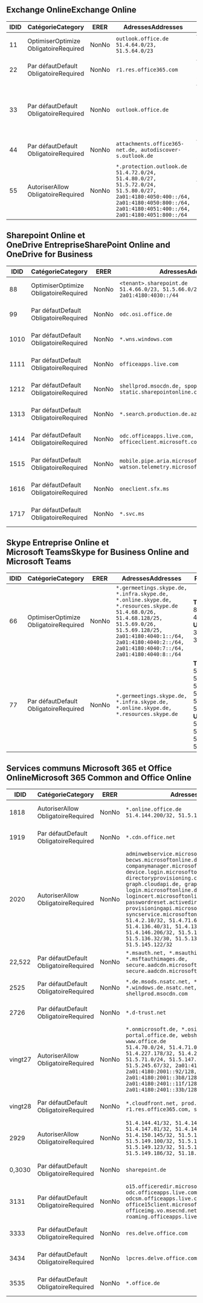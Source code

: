 <!--THIS FILE IS AUTOMATICALLY GENERATED. MANUAL CHANGES WILL BE OVERWRITTEN.-->
<!--Please contact the Office 365 Endpoints team with any questions.-->
<!--Germany endpoints version 2020070800-->
<!--File generated 2020-07-08 17:01:09.7820-->

## <a name="exchange-online"></a><span data-ttu-id="82714-101">Exchange Online</span><span class="sxs-lookup"><span data-stu-id="82714-101">Exchange Online</span></span>

<span data-ttu-id="82714-102">ID</span><span class="sxs-lookup"><span data-stu-id="82714-102">ID</span></span> | <span data-ttu-id="82714-103">Catégorie</span><span class="sxs-lookup"><span data-stu-id="82714-103">Category</span></span> | <span data-ttu-id="82714-104">ER</span><span class="sxs-lookup"><span data-stu-id="82714-104">ER</span></span> | <span data-ttu-id="82714-105">Adresses</span><span class="sxs-lookup"><span data-stu-id="82714-105">Addresses</span></span> | <span data-ttu-id="82714-106">Ports</span><span class="sxs-lookup"><span data-stu-id="82714-106">Ports</span></span>
-- | -------------------- | -- | ----------------------------------------------------------------------------------------------------------------------------------------------------------------------------------------- | -------------------------------
<span data-ttu-id="82714-107">1</span><span class="sxs-lookup"><span data-stu-id="82714-107">1</span></span> | <span data-ttu-id="82714-108">Optimiser</span><span class="sxs-lookup"><span data-stu-id="82714-108">Optimize</span></span><BR><span data-ttu-id="82714-109">Obligatoire</span><span class="sxs-lookup"><span data-stu-id="82714-109">Required</span></span> | <span data-ttu-id="82714-110">Non</span><span class="sxs-lookup"><span data-stu-id="82714-110">No</span></span> | `outlook.office.de`<BR>`51.4.64.0/23, 51.5.64.0/23` | <span data-ttu-id="82714-111">**TCP :** 443, 80</span><span class="sxs-lookup"><span data-stu-id="82714-111">**TCP:** 443, 80</span></span>
<span data-ttu-id="82714-112">2</span><span class="sxs-lookup"><span data-stu-id="82714-112">2</span></span> | <span data-ttu-id="82714-113">Par défaut</span><span class="sxs-lookup"><span data-stu-id="82714-113">Default</span></span><BR><span data-ttu-id="82714-114">Obligatoire</span><span class="sxs-lookup"><span data-stu-id="82714-114">Required</span></span> | <span data-ttu-id="82714-115">Non</span><span class="sxs-lookup"><span data-stu-id="82714-115">No</span></span> | `r1.res.office365.com` | <span data-ttu-id="82714-116">**TCP :** 443, 80</span><span class="sxs-lookup"><span data-stu-id="82714-116">**TCP:** 443, 80</span></span>
<span data-ttu-id="82714-117">3</span><span class="sxs-lookup"><span data-stu-id="82714-117">3</span></span> | <span data-ttu-id="82714-118">Par défaut</span><span class="sxs-lookup"><span data-stu-id="82714-118">Default</span></span><BR><span data-ttu-id="82714-119">Obligatoire</span><span class="sxs-lookup"><span data-stu-id="82714-119">Required</span></span> | <span data-ttu-id="82714-120">Non</span><span class="sxs-lookup"><span data-stu-id="82714-120">No</span></span> | `outlook.office.de` | <span data-ttu-id="82714-121">**TCP :** 143, 25, 587, 993, 995</span><span class="sxs-lookup"><span data-stu-id="82714-121">**TCP:** 143, 25, 587, 993, 995</span></span>
<span data-ttu-id="82714-122">4</span><span class="sxs-lookup"><span data-stu-id="82714-122">4</span></span> | <span data-ttu-id="82714-123">Par défaut</span><span class="sxs-lookup"><span data-stu-id="82714-123">Default</span></span><BR><span data-ttu-id="82714-124">Obligatoire</span><span class="sxs-lookup"><span data-stu-id="82714-124">Required</span></span> | <span data-ttu-id="82714-125">Non</span><span class="sxs-lookup"><span data-stu-id="82714-125">No</span></span> | `attachments.office365-net.de, autodiscover-s.outlook.de` | <span data-ttu-id="82714-126">**TCP :** 443, 80</span><span class="sxs-lookup"><span data-stu-id="82714-126">**TCP:** 443, 80</span></span>
<span data-ttu-id="82714-127">5</span><span class="sxs-lookup"><span data-stu-id="82714-127">5</span></span> | <span data-ttu-id="82714-128">Autoriser</span><span class="sxs-lookup"><span data-stu-id="82714-128">Allow</span></span><BR><span data-ttu-id="82714-129">Obligatoire</span><span class="sxs-lookup"><span data-stu-id="82714-129">Required</span></span> | <span data-ttu-id="82714-130">Non</span><span class="sxs-lookup"><span data-stu-id="82714-130">No</span></span> | `*.protection.outlook.de`<BR>`51.4.72.0/24, 51.4.80.0/27, 51.5.72.0/24, 51.5.80.0/27, 2a01:4180:4050:400::/64, 2a01:4180:4050:800::/64, 2a01:4180:4051:400::/64, 2a01:4180:4051:800::/64` | <span data-ttu-id="82714-131">**TCP :** 25, 443</span><span class="sxs-lookup"><span data-stu-id="82714-131">**TCP:** 25, 443</span></span>

## <a name="sharepoint-online-and-onedrive-for-business"></a><span data-ttu-id="82714-132">Sharepoint Online et OneDrive Entreprise</span><span class="sxs-lookup"><span data-stu-id="82714-132">SharePoint Online and OneDrive for Business</span></span>

<span data-ttu-id="82714-133">ID</span><span class="sxs-lookup"><span data-stu-id="82714-133">ID</span></span> | <span data-ttu-id="82714-134">Catégorie</span><span class="sxs-lookup"><span data-stu-id="82714-134">Category</span></span> | <span data-ttu-id="82714-135">ER</span><span class="sxs-lookup"><span data-stu-id="82714-135">ER</span></span> | <span data-ttu-id="82714-136">Adresses</span><span class="sxs-lookup"><span data-stu-id="82714-136">Addresses</span></span> | <span data-ttu-id="82714-137">Ports</span><span class="sxs-lookup"><span data-stu-id="82714-137">Ports</span></span>
-- | -------------------- | -- | ------------------------------------------------------------------------------ | ----------------
<span data-ttu-id="82714-138">8</span><span class="sxs-lookup"><span data-stu-id="82714-138">8</span></span> | <span data-ttu-id="82714-139">Optimiser</span><span class="sxs-lookup"><span data-stu-id="82714-139">Optimize</span></span><BR><span data-ttu-id="82714-140">Obligatoire</span><span class="sxs-lookup"><span data-stu-id="82714-140">Required</span></span> | <span data-ttu-id="82714-141">Non</span><span class="sxs-lookup"><span data-stu-id="82714-141">No</span></span> | `<tenant>.sharepoint.de`<BR>`51.4.66.0/23, 51.5.66.0/23, 2a01:4180:4030::/44` | <span data-ttu-id="82714-142">**TCP :** 443, 80</span><span class="sxs-lookup"><span data-stu-id="82714-142">**TCP:** 443, 80</span></span>
<span data-ttu-id="82714-143">9</span><span class="sxs-lookup"><span data-stu-id="82714-143">9</span></span> | <span data-ttu-id="82714-144">Par défaut</span><span class="sxs-lookup"><span data-stu-id="82714-144">Default</span></span><BR><span data-ttu-id="82714-145">Obligatoire</span><span class="sxs-lookup"><span data-stu-id="82714-145">Required</span></span> | <span data-ttu-id="82714-146">Non</span><span class="sxs-lookup"><span data-stu-id="82714-146">No</span></span> | `odc.osi.office.de` | <span data-ttu-id="82714-147">**TCP :** 443, 80</span><span class="sxs-lookup"><span data-stu-id="82714-147">**TCP:** 443, 80</span></span>
<span data-ttu-id="82714-148">10</span><span class="sxs-lookup"><span data-stu-id="82714-148">10</span></span> | <span data-ttu-id="82714-149">Par défaut</span><span class="sxs-lookup"><span data-stu-id="82714-149">Default</span></span><BR><span data-ttu-id="82714-150">Obligatoire</span><span class="sxs-lookup"><span data-stu-id="82714-150">Required</span></span> | <span data-ttu-id="82714-151">Non</span><span class="sxs-lookup"><span data-stu-id="82714-151">No</span></span> | `*.wns.windows.com` | <span data-ttu-id="82714-152">**TCP :** 443, 80</span><span class="sxs-lookup"><span data-stu-id="82714-152">**TCP:** 443, 80</span></span>
<span data-ttu-id="82714-153">11</span><span class="sxs-lookup"><span data-stu-id="82714-153">11</span></span> | <span data-ttu-id="82714-154">Par défaut</span><span class="sxs-lookup"><span data-stu-id="82714-154">Default</span></span><BR><span data-ttu-id="82714-155">Obligatoire</span><span class="sxs-lookup"><span data-stu-id="82714-155">Required</span></span> | <span data-ttu-id="82714-156">Non</span><span class="sxs-lookup"><span data-stu-id="82714-156">No</span></span> | `officeapps.live.com` | <span data-ttu-id="82714-157">**TCP :** 443, 80</span><span class="sxs-lookup"><span data-stu-id="82714-157">**TCP:** 443, 80</span></span>
<span data-ttu-id="82714-158">12</span><span class="sxs-lookup"><span data-stu-id="82714-158">12</span></span> | <span data-ttu-id="82714-159">Par défaut</span><span class="sxs-lookup"><span data-stu-id="82714-159">Default</span></span><BR><span data-ttu-id="82714-160">Obligatoire</span><span class="sxs-lookup"><span data-stu-id="82714-160">Required</span></span> | <span data-ttu-id="82714-161">Non</span><span class="sxs-lookup"><span data-stu-id="82714-161">No</span></span> | `shellprod.msocdn.de, spoprod-a.akamaihd.net, static.sharepointonline.com` | <span data-ttu-id="82714-162">**TCP :** 443, 80</span><span class="sxs-lookup"><span data-stu-id="82714-162">**TCP:** 443, 80</span></span>
<span data-ttu-id="82714-163">13</span><span class="sxs-lookup"><span data-stu-id="82714-163">13</span></span> | <span data-ttu-id="82714-164">Par défaut</span><span class="sxs-lookup"><span data-stu-id="82714-164">Default</span></span><BR><span data-ttu-id="82714-165">Obligatoire</span><span class="sxs-lookup"><span data-stu-id="82714-165">Required</span></span> | <span data-ttu-id="82714-166">Non</span><span class="sxs-lookup"><span data-stu-id="82714-166">No</span></span> | `*.search.production.de.azuretrafficmanager.de` | <span data-ttu-id="82714-167">**TCP :** 443</span><span class="sxs-lookup"><span data-stu-id="82714-167">**TCP:** 443</span></span>
<span data-ttu-id="82714-168">14</span><span class="sxs-lookup"><span data-stu-id="82714-168">14</span></span> | <span data-ttu-id="82714-169">Par défaut</span><span class="sxs-lookup"><span data-stu-id="82714-169">Default</span></span><BR><span data-ttu-id="82714-170">Obligatoire</span><span class="sxs-lookup"><span data-stu-id="82714-170">Required</span></span> | <span data-ttu-id="82714-171">Non</span><span class="sxs-lookup"><span data-stu-id="82714-171">No</span></span> | `odc.officeapps.live.com, officeclient.microsoft.com` | <span data-ttu-id="82714-172">**TCP :** 443, 80</span><span class="sxs-lookup"><span data-stu-id="82714-172">**TCP:** 443, 80</span></span>
<span data-ttu-id="82714-173">15</span><span class="sxs-lookup"><span data-stu-id="82714-173">15</span></span> | <span data-ttu-id="82714-174">Par défaut</span><span class="sxs-lookup"><span data-stu-id="82714-174">Default</span></span><BR><span data-ttu-id="82714-175">Obligatoire</span><span class="sxs-lookup"><span data-stu-id="82714-175">Required</span></span> | <span data-ttu-id="82714-176">Non</span><span class="sxs-lookup"><span data-stu-id="82714-176">No</span></span> | `mobile.pipe.aria.microsoft.com, ssw.live.com, watson.telemetry.microsoft.com` | <span data-ttu-id="82714-177">**TCP :** 443, 80</span><span class="sxs-lookup"><span data-stu-id="82714-177">**TCP:** 443, 80</span></span>
<span data-ttu-id="82714-178">16</span><span class="sxs-lookup"><span data-stu-id="82714-178">16</span></span> | <span data-ttu-id="82714-179">Par défaut</span><span class="sxs-lookup"><span data-stu-id="82714-179">Default</span></span><BR><span data-ttu-id="82714-180">Obligatoire</span><span class="sxs-lookup"><span data-stu-id="82714-180">Required</span></span> | <span data-ttu-id="82714-181">Non</span><span class="sxs-lookup"><span data-stu-id="82714-181">No</span></span> | `oneclient.sfx.ms` | <span data-ttu-id="82714-182">**TCP :** 443, 80</span><span class="sxs-lookup"><span data-stu-id="82714-182">**TCP:** 443, 80</span></span>
<span data-ttu-id="82714-183">17</span><span class="sxs-lookup"><span data-stu-id="82714-183">17</span></span> | <span data-ttu-id="82714-184">Par défaut</span><span class="sxs-lookup"><span data-stu-id="82714-184">Default</span></span><BR><span data-ttu-id="82714-185">Obligatoire</span><span class="sxs-lookup"><span data-stu-id="82714-185">Required</span></span> | <span data-ttu-id="82714-186">Non</span><span class="sxs-lookup"><span data-stu-id="82714-186">No</span></span> | `*.svc.ms` | <span data-ttu-id="82714-187">**TCP :** 443, 80</span><span class="sxs-lookup"><span data-stu-id="82714-187">**TCP:** 443, 80</span></span>

## <a name="skype-for-business-online-and-microsoft-teams"></a><span data-ttu-id="82714-188">Skype Entreprise Online et Microsoft Teams</span><span class="sxs-lookup"><span data-stu-id="82714-188">Skype for Business Online and Microsoft Teams</span></span>

<span data-ttu-id="82714-189">ID</span><span class="sxs-lookup"><span data-stu-id="82714-189">ID</span></span> | <span data-ttu-id="82714-190">Catégorie</span><span class="sxs-lookup"><span data-stu-id="82714-190">Category</span></span> | <span data-ttu-id="82714-191">ER</span><span class="sxs-lookup"><span data-stu-id="82714-191">ER</span></span> | <span data-ttu-id="82714-192">Adresses</span><span class="sxs-lookup"><span data-stu-id="82714-192">Addresses</span></span> | <span data-ttu-id="82714-193">Ports</span><span class="sxs-lookup"><span data-stu-id="82714-193">Ports</span></span>
-- | -------------------- | -- | ----------------------------------------------------------------------------------------------------------------------------------------------------------------------------------------------------------------------------------------------- | --------------------------------------------------
<span data-ttu-id="82714-194">6</span><span class="sxs-lookup"><span data-stu-id="82714-194">6</span></span> | <span data-ttu-id="82714-195">Optimiser</span><span class="sxs-lookup"><span data-stu-id="82714-195">Optimize</span></span><BR><span data-ttu-id="82714-196">Obligatoire</span><span class="sxs-lookup"><span data-stu-id="82714-196">Required</span></span> | <span data-ttu-id="82714-197">Non</span><span class="sxs-lookup"><span data-stu-id="82714-197">No</span></span> | `*.germeetings.skype.de, *.infra.skype.de, *.online.skype.de, *.resources.skype.de`<BR>`51.4.68.0/26, 51.4.68.128/25, 51.5.69.0/26, 51.5.69.128/25, 2a01:4180:4040:1::/64, 2a01:4180:4040:2::/64, 2a01:4180:4040:7::/64, 2a01:4180:4040:8::/64` | <span data-ttu-id="82714-198">**TCP :** 443, 80</span><span class="sxs-lookup"><span data-stu-id="82714-198">**TCP:** 443, 80</span></span><BR><span data-ttu-id="82714-199">**UDP :** 3478</span><span class="sxs-lookup"><span data-stu-id="82714-199">**UDP:** 3478</span></span>
<span data-ttu-id="82714-200">7</span><span class="sxs-lookup"><span data-stu-id="82714-200">7</span></span> | <span data-ttu-id="82714-201">Par défaut</span><span class="sxs-lookup"><span data-stu-id="82714-201">Default</span></span><BR><span data-ttu-id="82714-202">Obligatoire</span><span class="sxs-lookup"><span data-stu-id="82714-202">Required</span></span> | <span data-ttu-id="82714-203">Non</span><span class="sxs-lookup"><span data-stu-id="82714-203">No</span></span> | `*.germeetings.skype.de, *.infra.skype.de, *.online.skype.de, *.resources.skype.de` | <span data-ttu-id="82714-204">**TCP :** 5061, 50000-59999</span><span class="sxs-lookup"><span data-stu-id="82714-204">**TCP:** 5061, 50000-59999</span></span><BR><span data-ttu-id="82714-205">**UDP :** 50000-59999</span><span class="sxs-lookup"><span data-stu-id="82714-205">**UDP:** 50000-59999</span></span>

## <a name="microsoft-365-common-and-office-online"></a><span data-ttu-id="82714-206">Services communs Microsoft 365 et Office Online</span><span class="sxs-lookup"><span data-stu-id="82714-206">Microsoft 365 Common and Office Online</span></span>

<span data-ttu-id="82714-207">ID</span><span class="sxs-lookup"><span data-stu-id="82714-207">ID</span></span> | <span data-ttu-id="82714-208">Catégorie</span><span class="sxs-lookup"><span data-stu-id="82714-208">Category</span></span> | <span data-ttu-id="82714-209">ER</span><span class="sxs-lookup"><span data-stu-id="82714-209">ER</span></span> | <span data-ttu-id="82714-210">Adresses</span><span class="sxs-lookup"><span data-stu-id="82714-210">Addresses</span></span> | <span data-ttu-id="82714-211">Ports</span><span class="sxs-lookup"><span data-stu-id="82714-211">Ports</span></span>
-- | ------------------- | -- | -------------------------------------------------------------------------------------------------------------------------------------------------------------------------------------------------------------------------------------------------------------------------------------------------------------------------------------------------------------------------------------------------------------------------------------------------------------------------------------------------------------------------------------------------------------------------------------------------------------------------- | ----------------
<span data-ttu-id="82714-212">18</span><span class="sxs-lookup"><span data-stu-id="82714-212">18</span></span> | <span data-ttu-id="82714-213">Autoriser</span><span class="sxs-lookup"><span data-stu-id="82714-213">Allow</span></span><BR><span data-ttu-id="82714-214">Obligatoire</span><span class="sxs-lookup"><span data-stu-id="82714-214">Required</span></span> | <span data-ttu-id="82714-215">Non</span><span class="sxs-lookup"><span data-stu-id="82714-215">No</span></span> | `*.online.office.de`<BR>`51.4.144.200/32, 51.5.149.3/32, 51.18.16.0/23` | <span data-ttu-id="82714-216">**TCP :** 443</span><span class="sxs-lookup"><span data-stu-id="82714-216">**TCP:** 443</span></span>
<span data-ttu-id="82714-217">19</span><span class="sxs-lookup"><span data-stu-id="82714-217">19</span></span> | <span data-ttu-id="82714-218">Par défaut</span><span class="sxs-lookup"><span data-stu-id="82714-218">Default</span></span><BR><span data-ttu-id="82714-219">Obligatoire</span><span class="sxs-lookup"><span data-stu-id="82714-219">Required</span></span> | <span data-ttu-id="82714-220">Non</span><span class="sxs-lookup"><span data-stu-id="82714-220">No</span></span> | `*.cdn.office.net` | <span data-ttu-id="82714-221">**TCP :** 443</span><span class="sxs-lookup"><span data-stu-id="82714-221">**TCP:** 443</span></span>
<span data-ttu-id="82714-222">20</span><span class="sxs-lookup"><span data-stu-id="82714-222">20</span></span> | <span data-ttu-id="82714-223">Autoriser</span><span class="sxs-lookup"><span data-stu-id="82714-223">Allow</span></span><BR><span data-ttu-id="82714-224">Obligatoire</span><span class="sxs-lookup"><span data-stu-id="82714-224">Required</span></span> | <span data-ttu-id="82714-225">Non</span><span class="sxs-lookup"><span data-stu-id="82714-225">No</span></span> | `adminwebservice.microsoftonline.de, becws.microsoftonline.de, companymanager.microsoftonline.de, device.login.microsoftonline.de, directoryprovisioning.cloudapi.de, graph.cloudapi.de, graph.microsoft.de, login.microsoftonline.de, logincert.microsoftonline.de, pas.cloudapi.de, passwordreset.activedirectory.microsoftazure.de, provisioningapi.microsoftonline.de, syncservice.microsoftonline.de`<BR>`51.4.2.10/32, 51.4.71.61/32, 51.4.136.38/31, 51.4.136.40/31, 51.4.136.42/32, 51.4.146.38/32, 51.4.146.206/32, 51.5.16.7/32, 51.5.71.22/32, 51.5.136.32/30, 51.5.136.36/32, 51.5.145.29/32, 51.5.145.122/32` | <span data-ttu-id="82714-226">**TCP :** 443, 80</span><span class="sxs-lookup"><span data-stu-id="82714-226">**TCP:** 443, 80</span></span>
<span data-ttu-id="82714-227">22,5</span><span class="sxs-lookup"><span data-stu-id="82714-227">22</span></span> | <span data-ttu-id="82714-228">Par défaut</span><span class="sxs-lookup"><span data-stu-id="82714-228">Default</span></span><BR><span data-ttu-id="82714-229">Obligatoire</span><span class="sxs-lookup"><span data-stu-id="82714-229">Required</span></span> | <span data-ttu-id="82714-230">Non</span><span class="sxs-lookup"><span data-stu-id="82714-230">No</span></span> | `*.msauth.net, *.msauthimages.de, *.msftauth.net, *.msftauthimages.de, secure.aadcdn.microsoftonline-p.com, secure.aadcdn.microsoftonline-p.de` | <span data-ttu-id="82714-231">**TCP :** 443, 80</span><span class="sxs-lookup"><span data-stu-id="82714-231">**TCP:** 443, 80</span></span>
<span data-ttu-id="82714-232">25</span><span class="sxs-lookup"><span data-stu-id="82714-232">25</span></span> | <span data-ttu-id="82714-233">Par défaut</span><span class="sxs-lookup"><span data-stu-id="82714-233">Default</span></span><BR><span data-ttu-id="82714-234">Obligatoire</span><span class="sxs-lookup"><span data-stu-id="82714-234">Required</span></span> | <span data-ttu-id="82714-235">Non</span><span class="sxs-lookup"><span data-stu-id="82714-235">No</span></span> | `*.de.msods.nsatc.net, *.office.de.akadns.net, *.windows.de.nsatc.net, officehome.msocdn.de, shellprod.msocdn.com` | <span data-ttu-id="82714-236">**TCP :** 443, 80</span><span class="sxs-lookup"><span data-stu-id="82714-236">**TCP:** 443, 80</span></span>
<span data-ttu-id="82714-237">27</span><span class="sxs-lookup"><span data-stu-id="82714-237">26</span></span> | <span data-ttu-id="82714-238">Par défaut</span><span class="sxs-lookup"><span data-stu-id="82714-238">Default</span></span><BR><span data-ttu-id="82714-239">Obligatoire</span><span class="sxs-lookup"><span data-stu-id="82714-239">Required</span></span> | <span data-ttu-id="82714-240">Non</span><span class="sxs-lookup"><span data-stu-id="82714-240">No</span></span> | `*.d-trust.net` | <span data-ttu-id="82714-241">**TCP :** 443, 80</span><span class="sxs-lookup"><span data-stu-id="82714-241">**TCP:** 443, 80</span></span>
<span data-ttu-id="82714-242">vingt</span><span class="sxs-lookup"><span data-stu-id="82714-242">27</span></span> | <span data-ttu-id="82714-243">Autoriser</span><span class="sxs-lookup"><span data-stu-id="82714-243">Allow</span></span><BR><span data-ttu-id="82714-244">Obligatoire</span><span class="sxs-lookup"><span data-stu-id="82714-244">Required</span></span> | <span data-ttu-id="82714-245">Non</span><span class="sxs-lookup"><span data-stu-id="82714-245">No</span></span> | `*.onmicrosoft.de, *.osi.office.de, office.de, portal.office.de, webshell.suite.office.de, www.office.de`<BR>`51.4.70.0/24, 51.4.71.0/24, 51.4.226.115/32, 51.4.227.178/32, 51.4.230.178/32, 51.5.70.0/24, 51.5.71.0/24, 51.5.147.48/32, 51.5.242.163/32, 51.5.245.67/32, 2a01:4180:2001::2/128, 2a01:4180:2001::92/128, 2a01:4180:2001::234/128, 2a01:4180:2001::3b8/128, 2a01:4180:2401::5/128, 2a01:4180:2401::11f/128, 2a01:4180:2401::33b/128, 2a01:4180:2401::55b/128` | <span data-ttu-id="82714-246">**TCP :** 443, 80</span><span class="sxs-lookup"><span data-stu-id="82714-246">**TCP:** 443, 80</span></span>
<span data-ttu-id="82714-247">vingt</span><span class="sxs-lookup"><span data-stu-id="82714-247">28</span></span> | <span data-ttu-id="82714-248">Par défaut</span><span class="sxs-lookup"><span data-stu-id="82714-248">Default</span></span><BR><span data-ttu-id="82714-249">Obligatoire</span><span class="sxs-lookup"><span data-stu-id="82714-249">Required</span></span> | <span data-ttu-id="82714-250">Non</span><span class="sxs-lookup"><span data-stu-id="82714-250">No</span></span> | `*.cloudfront.net, prod.msocdn.de, r1.res.office365.com, shellprod.msocdn.de` | <span data-ttu-id="82714-251">**TCP :** 443, 80</span><span class="sxs-lookup"><span data-stu-id="82714-251">**TCP:** 443, 80</span></span>
<span data-ttu-id="82714-252">29</span><span class="sxs-lookup"><span data-stu-id="82714-252">29</span></span> | <span data-ttu-id="82714-253">Autoriser</span><span class="sxs-lookup"><span data-stu-id="82714-253">Allow</span></span><BR><span data-ttu-id="82714-254">Obligatoire</span><span class="sxs-lookup"><span data-stu-id="82714-254">Required</span></span> | <span data-ttu-id="82714-255">Non</span><span class="sxs-lookup"><span data-stu-id="82714-255">No</span></span> | `51.4.144.41/32, 51.4.144.174/32, 51.4.145.38/32, 51.4.147.81/32, 51.4.147.233/32, 51.4.148.12/32, 51.4.150.145/32, 51.5.147.242/32, 51.5.149.100/32, 51.5.149.119/32, 51.5.149.123/32, 51.5.149.180/32, 51.5.149.186/32, 51.18.0.0/21` | <span data-ttu-id="82714-256">**TCP :** 443, 80</span><span class="sxs-lookup"><span data-stu-id="82714-256">**TCP:** 443, 80</span></span>
<span data-ttu-id="82714-257">0,30</span><span class="sxs-lookup"><span data-stu-id="82714-257">30</span></span> | <span data-ttu-id="82714-258">Par défaut</span><span class="sxs-lookup"><span data-stu-id="82714-258">Default</span></span><BR><span data-ttu-id="82714-259">Obligatoire</span><span class="sxs-lookup"><span data-stu-id="82714-259">Required</span></span> | <span data-ttu-id="82714-260">Non</span><span class="sxs-lookup"><span data-stu-id="82714-260">No</span></span> | `sharepoint.de` | <span data-ttu-id="82714-261">**TCP :** 443, 80</span><span class="sxs-lookup"><span data-stu-id="82714-261">**TCP:** 443, 80</span></span>
<span data-ttu-id="82714-262">31</span><span class="sxs-lookup"><span data-stu-id="82714-262">31</span></span> | <span data-ttu-id="82714-263">Par défaut</span><span class="sxs-lookup"><span data-stu-id="82714-263">Default</span></span><BR><span data-ttu-id="82714-264">Obligatoire</span><span class="sxs-lookup"><span data-stu-id="82714-264">Required</span></span> | <span data-ttu-id="82714-265">Non</span><span class="sxs-lookup"><span data-stu-id="82714-265">No</span></span> | `o15.officeredir.microsoft.com, odc.officeapps.live.com, odcsm.officeapps.live.com, office.microsoft.com, office15client.microsoft.com, officeimg.vo.msecnd.net, roaming.officeapps.live.com` | <span data-ttu-id="82714-266">**TCP :** 443, 80</span><span class="sxs-lookup"><span data-stu-id="82714-266">**TCP:** 443, 80</span></span>
<span data-ttu-id="82714-267">33</span><span class="sxs-lookup"><span data-stu-id="82714-267">33</span></span> | <span data-ttu-id="82714-268">Par défaut</span><span class="sxs-lookup"><span data-stu-id="82714-268">Default</span></span><BR><span data-ttu-id="82714-269">Obligatoire</span><span class="sxs-lookup"><span data-stu-id="82714-269">Required</span></span> | <span data-ttu-id="82714-270">Non</span><span class="sxs-lookup"><span data-stu-id="82714-270">No</span></span> | `res.delve.office.com` | <span data-ttu-id="82714-271">**TCP :** 443</span><span class="sxs-lookup"><span data-stu-id="82714-271">**TCP:** 443</span></span>
<span data-ttu-id="82714-272">34</span><span class="sxs-lookup"><span data-stu-id="82714-272">34</span></span> | <span data-ttu-id="82714-273">Par défaut</span><span class="sxs-lookup"><span data-stu-id="82714-273">Default</span></span><BR><span data-ttu-id="82714-274">Obligatoire</span><span class="sxs-lookup"><span data-stu-id="82714-274">Required</span></span> | <span data-ttu-id="82714-275">Non</span><span class="sxs-lookup"><span data-stu-id="82714-275">No</span></span> | `lpcres.delve.office.com` | <span data-ttu-id="82714-276">**TCP :** 443</span><span class="sxs-lookup"><span data-stu-id="82714-276">**TCP:** 443</span></span>
<span data-ttu-id="82714-277">35</span><span class="sxs-lookup"><span data-stu-id="82714-277">35</span></span> | <span data-ttu-id="82714-278">Par défaut</span><span class="sxs-lookup"><span data-stu-id="82714-278">Default</span></span><BR><span data-ttu-id="82714-279">Obligatoire</span><span class="sxs-lookup"><span data-stu-id="82714-279">Required</span></span> | <span data-ttu-id="82714-280">Non</span><span class="sxs-lookup"><span data-stu-id="82714-280">No</span></span> | `*.office.de` | <span data-ttu-id="82714-281">**TCP :** 443, 80</span><span class="sxs-lookup"><span data-stu-id="82714-281">**TCP:** 443, 80</span></span>
